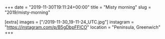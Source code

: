 +++
date = "2019-11-30T19:11:24+00:00"
title = "Misty morning"
slug = "2019/misty-morning"

[extra]
images = ["/2019-11-30_19-11-24_UTC.jpg"]
instagram = "https://instagram.com/p/B5gDbpFFlCO"
location = "Peninsula, Greenwich"
+++
